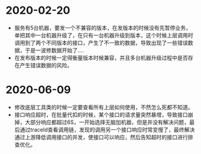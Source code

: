 # 2020-02-20
- 服务有5台机器，要发一个不兼容的版本，在发版本的时候没有先暂停业务，单把其中一台机器升级了，在只有一台机器升级到版本，这个时候上层调用时调用到了两个不同版本的接口，产生了不一致的数据，导致出现了一些错误数据，于是一波修数据开始了....
- 在发布版本的时候一定得衡量版本时候兼容，并且多台机器升级过程中是否存在产生错误数据的风险。

# 2020-06-09
- 修改底层工具类的时候一定要查看所有上层如何使用，不然怎么死都不知道。
- 接口响应超时，在批量代扣的时候，某个接口的请求量突然暴增，导致接口崩掉，大部分响应都超过6S，一开始选择无脑加机器，但是并没有解决问题，最后通过traceId查看调用链，发现的调用另一个接口响应时常变慢了，最终解决通过上游降低调用接口的并发，使接口可以响应，然后告知超时的接口进行排查优化。
